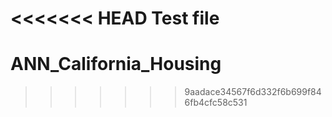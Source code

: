 <<<<<<< HEAD
Test file
=======
# ANN_California_Housing
>>>>>>> 9aadace34567f6d332f6b699f846fb4cfc58c531
